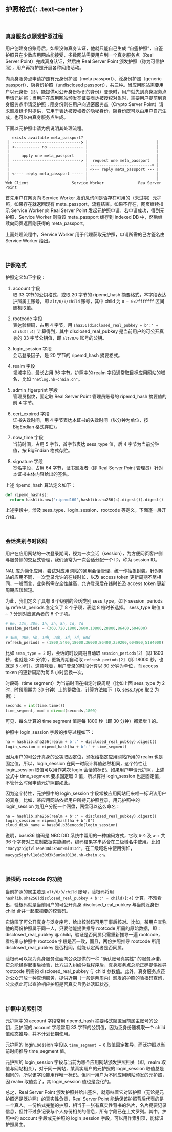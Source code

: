 护照格式{: .text-center }
-------

&nbsp;

### 真身服务点颁发护照过程

用户创建身份账号后，如果没做真身认证，他就只能自己生成 “自签护照”，自签护照只在少数应用网站能接受，多数网站需要用户到一个真身服务点（Real Server Point）完成真身认证，然后由 Real Server Point 颁发护照（称为可信护照），用户再持护照开展各种网络活动。

向真身服务点申请护照有元身份护照（meta passport）、泛身份护照（generic passport）、隐身份护照（undisclosed passport），共三种。当应用网站需要用户以元身份（即，能提供可公开身份标识的身份）登录时，用户就先到真身服务点申请元护照；当用户在应用网站颁发签证要表达被授权对象时，需要用户提前到真身服务点申请泛护照；隐身份则在用户向通密服务点（Crypto Server Point）请求颁发绿卡时提供，它用于表达被授权者的隐秘身份，隐身份既可以由用户自己生成，也可以由真身服务点生成。

下面以元护照申请为例说明其处理流程。

```
   exists available meta_passport?
 | ------------------------------> |                              |
 | <----------- no --------------- |                              |
 |                                 |                              |
 |     apply one meta_passport     |                              |
 | ------------------------------> |  request one meta_passport   |
 |                                 | ---------------------------> |
 |                                 | <--- reply meta_passport --- |
 | <---- reply meta_passport ----- |                              |
 |                                 |                              |
Web Client                   Service Worker               Rea Server Point
```

首先用户在网页向 Service Worker 发消息询问是否存在可用的（未过期）元护照，如果存在就返回现有 meta_passport，流程结束。如果不存在，网页继续指示 Service Worker 向 Real Server Point 发起元护照申请。若申请成功，得到元护照，Service Worker 则将该 meta_passport 缓存到 indexed DB 中，然后继续向网页返回刚获得的 meta_passport。

上面处理流程中，Service Worker 用于代理获取元护照，申请所需的己方签名由 Service Worker 给出。

&nbsp;

### 护照格式

护照定义如下字段：

1. account 字段  
取 33 字节的公钥格式，或取 20 字节的 ripemd_hash 摘要格式，本字段表达护照属主账号，即 `alt/0/0/child` 账号，其中 child 为 `0 ~ 0x7fffffff` 区间随机取值。 

2. rootcode 字段  
表达验根码，占用 4 字节，用 `sha256(disclosed_real_pubkey + b':' + child)[:4]` 计算得到，其中 disclosed_real_pubkey 是当前用户的可公开真身的 33 字节公钥值，即 `alt/0/0` 账号的公钥。

3. login_session 字段  
会话登录因子，是 20 字节的 ripemd_hash 摘要格式。

4. realm 字段  
领域字段，最长占用 96 字节。护照中的 realm 字段通常取目标应用网站的域名，比如 `"netlog.nb-chain.cn"`。

5. admin_figerprint 字段  
管理员指纹，固定取 Real Server Point 管理员账号的 ripemd_hash 摘要值的前 4 字节。

6. cert_expired 字段  
证书失效时间，用 4 字节表达本证书的失效时间（以分钟为单位，按 BigEndian 格式存贮）。

7. now_time 字段  
当前时间，占用 5 字节，首字节表达 sess_type 值，后 4 字节为当前分钟值，按 BigEndian 格式存贮。

8. signature 字段  
签名字段，占用 64 字节，证书颁发者（即 Real Server Point 管理员）针对本证书主体内容给出的签名。

上述 ripemd_hash 算法定义如下：

``` python
def ripemd_hash(s):
  return hashlib.new('ripemd160',hashlib.sha256(s).digest()).digest()
```

上述字段中，涉及 sess_type、login_session、rootcode 等定义，下面逐一展开介绍。

&nbsp;

### 会话类别与时段码

用户在应用网站的一次登录期间，视为一次会话（session），为方便网页客户侧与服务侧的交互式管理，我们通常为一次会话分配一个 ID，称为 session ID。

NAL 库为简化应用，尝试对应用网站的通用会话管理，统一作抽象封装。针对网站的应用不同，一次登录允许的在线时长，以及 access token 更新周期不尽相同，一般而言，业务所需安全性越高，允许登录后在线时长及 access token 更新周期应该越短。

为此，我们定义了具有 8 个级别的会话类别 sess_type，如下 session_periods 与 refresh_periods 各定义了 8 个子项，表达 8 档时长选择。 sess_type 取值 `0 ~ 7` 分别对应这两者的 8 个子项。

``` python
# 6m, 12m, 30m, 1h, 3h, 8h, 1d, 7d
session_periods = (360,720,1800,3600,10800,28800,86400,604800)

# 30m, 90m, 5h, 10h, 24h, 3d, 7d, 60d
refresh_periods = (1800,5400,18000,36000,86400,259200,604800,5184000)
```

比如 `sess_type = 2` 时，会话的时段周期自动取 `session_periods[2]`（即 1800 秒，也就是 30 分钟），更新周期自动取 `refresh_periods[2]`（即 18000 秒，也就是 5 小时）。这意味着，用户登录的时段计算以 30 分钟为单位，而 access token 的更新周期为每 5 小时变换一次。

时段码（time segment）为当前时间在指定时段周期（比如上面 sess_type 为 2 时，时段周期为 30 分钟）上的整数值。计算方法如下（以 sess_type 取 2 为例）：

``` python
seconds = int(time.time())
time_segment, mod = divmod(seconds,1800)
```

可见，每么计算的 time segment 值是每 1800 秒（即 30 分钟）都累增 1 的。

护照中 login_session 字段的推导过程如下：

``` python
ha = hashlib.sha256(realm + b':' + disclosed_real_pubkey).digest()
login_session = ripemd_hash(ha + b':' + time_segment)
```

因为用户的可公开真身的公钥取固定位，颁发给指定应用网站所用的 realm 也是固定值，所以，login_session 在同一时段计算值必然相同，这个特性让 login_session 取值可以用作某次 login 会话的标识。如果用户申请元护照，上述公式中 time_segment 要求固定取 0 值，所以算得 login_session 也是固定值，不管什么时候申请元护照都如此。

因为这个特性，元护照中的 login_session 字段常被应用网站用来唯一标识该用户的真身。比如，某应用网站依据用户所持元护照登录，用元护照中的 login_session 为用户分配一个网盘，网盘可以这么命名：

```
ha = hashlib.sha256(realm + b':' + disclosed_real_pubkey).digest()
login_session = ripemd_hash(ha + b':0')
cloud_disk_name = base36.b36encode(login_session)
```

说明，base36 编码是 NBC DID 系统中常用的一种编码方式，它取 `0~9` 及 `a~z` 共 36 个字符对二进制数据实施编码，编码结果字串适合在二级域名中使用。比如 `"macygz5jgfvl1e6e30d3k5un9mi013d"`，在二级域名中使用例如，`macygz5jgfvl1e6e30d3k5un9mi013d.nb-chain.cn`。

&nbsp;

### 验根码 rootcode 的功能

当前护照的属主若是 `alt/0/0/child` 账号，验根码将用 `hashlib.sha256(disclosed_real_pubkey + b':' + child)[:4]` 计算，不难看出，验根码就是当前用户的可公开真身 disclosed_real_pubkey 与当前泛身份 child 合并一起取摘要的校验码。

它隐匿了可公开真身与泛身序号，给出校验码可用于事后核对。比如，某用户宣称他的两份护照属于同一人，只要他能提供推导 rootcode 所需的原始数据，即：disclosed_real_pubkey 与 child，验证是否同属只需重新推导一遍 rootcode，看结果与护照中 rootcode 字段是否一致，而且，两份护照推导 rootcode 所用 disclosed_real_pubkey 是否相同，就能认定两者是否同属。

验根码可以视为真身服务点面向公众提供的一种 “确认账号真实性” 的服务承诺，它总能经得起事后检验，比方进入纠纷仲裁程序后，真身服务点总能正确提供推导 rootcode 所需的 disclosed_real_pubkey 与 child 参数值。此外，真身服务点还对公众开放一种查询服务，提供近期（一般是两周内）颁发的护照的验根码查询，公众据此可以查验相应护照是否真实且仍处活跃状态。

&nbsp;

### 护照中的索引项

元护照中的 account 字段常用 ripemd_hash 摘要格式隐匿当前属主账号的公钥，泛护照的 account 字段常用 33 字节的公钥值，因为泛身份随机取一个 child 值动态推导，并不计划长期使用。

元护照的 login_session 字段以 `time_segment = 0` 取值固定推导，而泛护照以当前时间推导 time_segment 值。

元护照的 login_session 字段与当前为哪个应用网站颁发护照相关（即，realm 取值与网站相关），对于同一网站，某真实用户的元护照的 login_session 取值总是相同的，所以该字段能用作唯一标识。但同一用户为不同应用网站颁发的元护照，因 realm 取值变了，其 login_session 值也是变化的。

总之，Real Server Point 颁发护照并给出签名，就意味着它对该护照（无论是元护照还是泛护照）的真实性负责，Real Server Point 能确保该护照背后代表的是一个真人。一份格式完整的护照，相当于一张有真实性背书的名片，名片扼要记录信息，但并不过多记录与个人身份相关的信息，所有字段已在上文罗列。其中，护照中的 account 字段或元护照的 login_session 字段，可以用作索引项，能标识护照属主。
